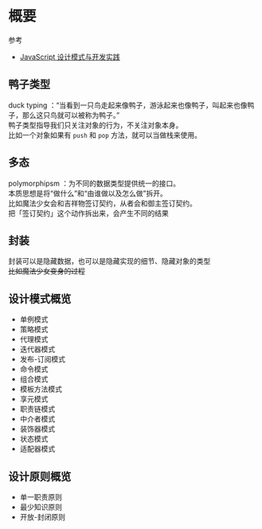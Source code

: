 # 概要

参考

- [JavaScript 设计模式与开发实践](https://www.ituring.com.cn/book/1632)

## 鸭子类型

duck typing ：“当看到一只鸟走起来像鸭子，游泳起来也像鸭子，叫起来也像鸭子，那么这只鸟就可以被称为鸭子。”  
鸭子类型指导我们只关注对象的行为，不关注对象本身。  
比如一个对象如果有 `push` 和 `pop` 方法，就可以当做栈来使用。

## 多态

polymorphipsm ：为不同的数据类型提供统一的接口。  
本质思想是将“做什么”和“由谁做以及怎么做”拆开。  
比如魔法少女会和吉祥物签订契约，从者会和御主签订契约。  
把「签订契约」这个动作拆出来，会产生不同的结果

## 封装

封装可以是隐藏数据，也可以是隐藏实现的细节、隐藏对象的类型  
~~比如魔法少女变身的过程~~

## 设计模式概览

- 单例模式
- 策略模式
- 代理模式
- 迭代器模式
- 发布-订阅模式
- 命令模式
- 组合模式
- 模板方法模式
- 享元模式
- 职责链模式
- 中介者模式
- 装饰器模式
- 状态模式
- 适配器模式

## 设计原则概览

- 单一职责原则
- 最少知识原则
- 开放-封闭原则
